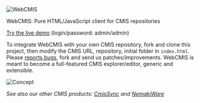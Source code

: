 ![WebCMIS](https://raw.github.com/nicolas-raoul/WebCMIS/master/src/logo.png)

WebCMIS: Pure HTML/JavaScript client for CMIS repositories

[Try the live demo](http://nicolas-raoul.github.io/WebCMIS/) (login/password: admin/admin)

To integrate WebCMIS with your own CMIS repository, fork and clone this project, then modify the CMIS URL, repository, initial folder in `index.html`.
Please [reports bugs](https://github.com/nicolas-raoul/WebCMIS/issues), fork and send us patches/improvements. WebCMIS is meant to become a full-featured CMIS explorer/editor, generic and extensible.

![Concept](https://raw.github.com/nicolas-raoul/WebCMIS/master/doc/concept.png)

*See also our other CMIS products: [CmisSync](http://CmisSync.com) and [NemakiWare](http://NemakiWare.com)*
